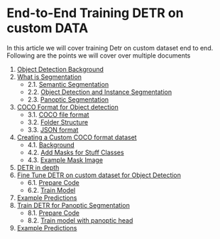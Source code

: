 # End-to-End Training DETR on custom DATA

In this article we will cover training Detr on custom dataset end to end. Following are the points we will cover over multiple documents
1. [Object Detection Background](./OBJECTDETECTION.md#train-detr-for-object-detection-on-custom-data)
2. [What is Segmentation](./SEGMENTATION.md#WhatisSegmentation)
	* 2.1. [Semantic Segmentation](./SEGMENTATION.md#SemanticSegmentation)
	* 2.2. [Object Detection and Instance Segmentation](./SEGMENTATION.md#ObjectDetectionandInstanceSegmentation)
	* 2.3. [Panoptic Segmentation](./SEGMENTATION.md#PanopticSegmentation)
3. [COCO Format for Object detection](./OBJECTDETECTION.md#COCOFormatforObjectdetection)
	* 3.1. [COCO file format](./OBJECTDETECTION.md#COCOfileformat)
	* 3.2. [Folder Structure](./OBJECTDETECTION.md#FolderStructure)
	* 3.3. [JSON format](./OBJECTDETECTION.md#JSONformat)
4. [Creating a Custom COCO format dataset](./OBJECTDETECTION.md#CreatingaCustomCOCOformatdataset)
	* 4.1. [Background](./OBJECTDETECTION.md#Background)
	* 4.2. [Add Masks for Stuff Classes](./OBJECTDETECTION.md#AddMasksforStuffClasses)
	* 4.3. [Example Mask Image](./OBJECTDETECTION.md#ExampleMaskImage)
5. [DETR in depth](./DETREXPLAINED.md#detr-in-depth)
6. [Fine Tune DETR on custom dataset for Object Detection](./OBJECTDETECTION.md#FineTuneDETRoncustomdatasetforObjectDetection)
	* 6.1. [Prepare Code](./OBJECTDETECTION.md#PrepareCode)
	* 6.2. [Train Model](./OBJECTDETECTION.md#TrainModel)
7. [Example Predictions](./OBJECTDETECTION.md#ExamplePredictions)
8. [Train DETR for Panoptic Segmentation](SEGMENTATION.md#TrainDETR)
	* 8.1. [Prepare Code](SEGMENTATION.md#Steps)
	* 8.2. [Train model with panoptic head](SEGMENTATION.md#Trainmodelwithpanoptichead)
8. [Example Predictions](SEGMENTATION.md#ExamplePredictions)

